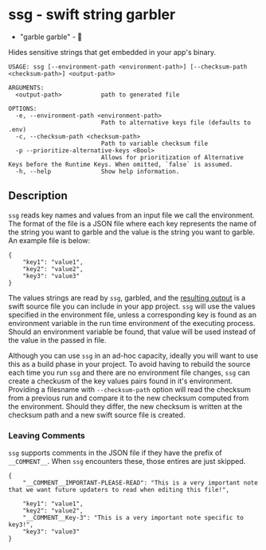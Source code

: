 # ssg - swift string garbler

- "garble garble" - 🦃 

Hides sensitive strings that get embedded in your app's binary.



```
USAGE: ssg [--environment-path <environment-path>] [--checksum-path <checksum-path>] <output-path>

ARGUMENTS:
  <output-path>           path to generated file

OPTIONS:
  -e, --environment-path <environment-path>
                          Path to alternative keys file (defaults to .env)
  -c, --checksum-path <checksum-path>
                          Path to variable checksum file
  -p --prioritize-alternative-keys <Bool>
                          Allows for prioritization of Alternative Keys before the Runtime Keys. When omitted, `false` is assumed.
  -h, --help              Show help information.
```

## Description

`ssg` reads key names and values from an input file we call the environment. The format 
of the file is a JSON file where each key represents the name of the string you want to garble 
and the value is the string you want to garble. An example file is below:

```
{
    "key1": "value1",
    "key2": "value2",
    "key3": "value3"
}
```

The values strings are read by `ssg`, garbled, and the [resulting output](https://github.com/NormDoximity/swift-string-garbler/blob/main/Tests/ssgTests/ProjectKeys.swift) is a swift source file you
can include in your app project. `ssg` will use the values specified in the environment file, unless a
corresponding key is found as an environment variable in the run time environment of the executing process.
Should an environment variable be found, that value will be used instead of the value in the passed in 
file.

Although you can use `ssg` in an ad-hoc capacity, ideally you will want to use this as a build phase in 
your project. To avoid having to rebuild the source each time you run `ssg` and there are no environment
file changes, `ssg` can create a checkusm of the key values pairs found in it's environment. Providing 
a filesname with `--checksum-path` option will read the checksum from a previous run and compare it 
to the new checksum computed from the environment. Should they differ, the new checksum is written at 
the checksum path and a new swift source file is created.

### Leaving Comments
`ssg` supports comments in the JSON file if they have the prefix of `__COMMENT__`. When `ssg` encounters these, those entires are just skipped.
```
{
    "__COMMENT__IMPORTANT-PLEASE-READ": "This is a very important note that we want future updaters to read when editing this file!",

    "key1": "value1",
    "key2": "value2",
    "__COMMENT__Key-3": "This is a very important note specific to key3!",
    "key3": "value3"
}
```
